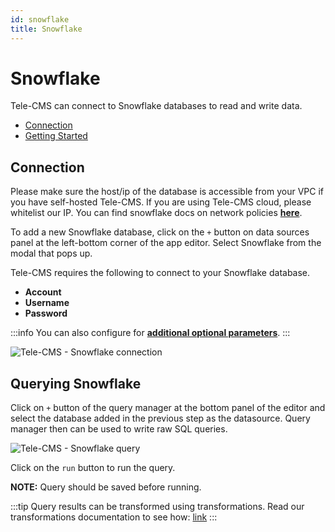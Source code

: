 ```yaml
---
id: snowflake
title: Snowflake
---
```


# Snowflake

Tele-CMS can connect to Snowflake databases to read and write data.

- [Connection](#connection)
- [Getting Started](#querying-snowflake)

## Connection

Please make sure the host/ip of the database is accessible from your VPC if you have self-hosted Tele-CMS. If you are using Tele-CMS cloud, please whitelist our IP. You can find snowflake docs on network policies **[here](https://docs.snowflake.com/en/user-guide/network-policies.html)**.

To add a new Snowflake database, click on the `+` button on data sources panel at the left-bottom corner of the app editor. Select Snowflake from the modal that pops up.

Tele-CMS requires the following to connect to your Snowflake database.

- **Account**
- **Username**
- **Password**

:::info
You can also configure for **[additional optional parameters](https://docs.snowflake.com/en/user-guide/nodejs-driver-use.html#additional-connection-options)**.
:::

<div style={{textAlign: 'center'}}>

![Tele-CMS - Snowflake connection](/img/datasource-reference/snowflake/snowflake-connect.png)

</div>

## Querying Snowflake

Click on `+` button of the query manager at the bottom panel of the editor and select the database added in the previous step as the datasource. Query manager then can be used to write raw SQL queries.

<div style={{textAlign: 'center'}}>

![Tele-CMS - Snowflake query](/img/datasource-reference/snowflake/snowflake-query.png)

</div>

Click on the `run` button to run the query.

**NOTE:** Query should be saved before running.

:::tip
Query results can be transformed using transformations. Read our transformations documentation to see how: [link](/docs/tutorial/transformations)
:::
